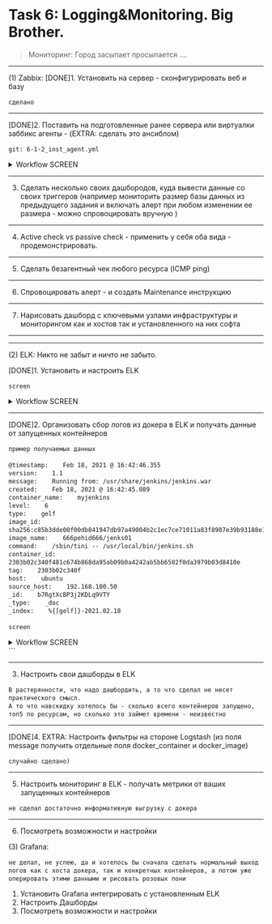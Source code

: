 # Task 6: Logging&Monitoring. Big Brother.
> Мониторинг: Город засыпает просыпается ....
---

(1) Zabbix:
[DONE]1. Установить на сервер - сконфигурировать веб и базу 
```
сделано 
```
---
[DONE]2. Поставить на подготовленные ранее сервера или виртуалки заббикс агенты - (EXTRA: сделать это ансиблом)
```
git: 6-1-2_inst_agent.yml
```
<details>
<summary>Workflow SCREEN</summary>
<img src="./.img/task6-1-2.png" />
</details>

---
3. Сделать несколько своих дашбородов, куда вывести данные со своих триггеров (например мониторить размер базы данных из предыдущего задания и включать алерт при любом изменении ее размера - можно спровоцировать вручную )
---
4. Active check vs passive check - применить у себя оба вида - продемонстрировать.
---
5. Сделать безагентный чек любого ресурса (ICMP ping)
---
6. Спровоцировать алерт - и создать Maintenance инструкцию 
---
7. Нарисовать дашборд с ключевыми узлами инфраструктуры и мониторингом как и хостов так и установленного на них софта
---
---

(2) ELK: 
Никто не забыт и ничто не забыто.

[DONE]1. Установить и настроить ELK
```
screen 
```
<details>
<summary>Workflow SCREEN</summary>
<img src="./.img/task6-2-1.png" />
</details>

---


[DONE]2. Организовать сбор логов из докера в ELK и получать данные от запущенных контейнеров

```
пример получаемых данных

@timestamp:    Feb 18, 2021 @ 16:42:46.355
version:    1.1
message:    Running from: /usr/share/jenkins/jenkins.war
created:    Feb 18, 2021 @ 16:42:45.089
container_name:    myjenkins
level:    6
type:    gelf
image_id:    sha256:c85b3dde00f00db841947db97a49004b2c1ec7ce71011a83f8907e39b93188e1
image_name:    666pehid666/jenks01
command:    /sbin/tini -- /usr/local/bin/jenkins.sh
container_id:    2303b02c340f481c674b868da95ab09b0a4242ab5bb6502f0da3979b03d8410e
tag:    2303b02c340f
host:    ubuntu
source_host:    192.168.100.50
_id:    b7RgtXcBP3j2KDLq9VTY
_type:    _doc
_index:    %{[gelf]}-2021.02.18

screen
```

<details>
<summary>Workflow SCREEN</summary>
<img src="./.img/task6-2-2.png" />
</details>
```

---
3. Настроить свои дашборды в ELK
```
В растерянности, что надо дашбордить, а то что сделал не несет практического смысл.
А то что навскидку хотелось бы - сколько всего контейнеров запущено, топ5 по ресурсам, но сколько это займет времени - неизвестно
```
---
[DONE]4. EXTRA: Настроить фильтры на стороне Logstash (из поля message получить отдельные поля docker_container и docker_image)
```
случайно сделано)
```
---
5. Настроить мониторинг в ELK - получать метрики от ваших запущенных контейнеров
```
не сделал достаточно информативную выгрузку с докера

```
---
6. Посмотреть возможности и настройки

 (3) Grafana:
```
не делал, не успею, да и хотелось бы сначала сделать нормальный выход логов как с хоста докера, так и конкретных контейнеров, а потом уже оперировать этими данными и рисовать розовых пони
```
1. Установить Grafana интегрировать с установленным ELK
2. Настроить Дашборды
3. Посмотреть возможности и настройки